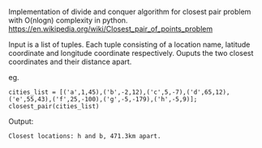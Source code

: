 Implementation of divide and conquer algorithm for closest pair problem with O(nlogn) complexity in python. <https://en.wikipedia.org/wiki/Closest_pair_of_points_problem>

Input is a list of tuples. Each tuple consisting of a location name, latitude coordinate and longitude coordinate respectively. Ouputs the two closest coordinates and their distance apart. 

eg.
```
cities_list = [('a',1,45),('b',-2,12),('c',5,-7),('d',65,12),('e',55,43),('f',25,-100),('g',-5,-179),('h',-5,9)];
closest_pair(cities_list)
```
Output:
``` 
Closest locations: h and b, 471.3km apart.
```
